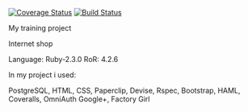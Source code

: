 [![Coverage Status](https://coveralls.io/repos/github/yarzin/rails_yarzin/badge.svg?branch=master)](https://coveralls.io/github/yarzin/rails_yarzin?branch=master)
[![Build Status](https://travis-ci.org/yarzin/rails_yarzin.svg?branch=master)](https://travis-ci.org/yarzin/rails_yarzin)

My training project

Internet shop

Language: Ruby-2.3.0
RoR: 4.2.6

In my project i used:

PostgreSQL, HTML, CSS, Paperclip, Devise, Rspec, Bootstrap, HAML, Coveralls, OmniAuth Google+, Factory Girl
